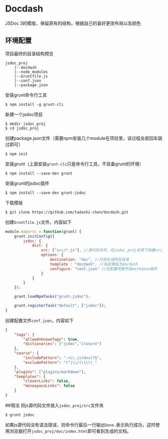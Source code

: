 # Docdash
JSDoc 3的模版，保留原有的结构，根据自己的喜好更改布局以及颜色

## 环境配置
项目最终的目录结构预览
```
jsdoc_proj
    |--docdash
    |--node_modules
    |--Gruntfile.js
    |--conf.json
    |--package.json
```
安装grunt命令行工具
```
$ npm install -g grunt-cli
```
新建一个jsdoc项目
```
$ mkdir jsdoc_proj
$ cd jsdoc_proj
```
创建package.json文件（需要npm安装几个module在项目里，该过程全部回车跳过即可）
```
$ npm init 
```
安装grunt（上面安装`grunt-cli`只是命令行工具，不具备grunt的环境）
```
$ npm install --save-dev grunt
```
安装grunt的jsdoc插件
```
$ npm install --save-dev grunt-jsdoc
```
下载模版
```
$ git clone https://github.com/tadashi-chen/docdash.git
```
创建`Gruntfile.js`文件，内容如下
```javascript
module.exports = function(grunt) {
    grunt.initConfig({
        jsdoc: {
            dist: {
                src: ["src/*.js"], //源代码文件，在jsdoc_proj目录下创建src文件夹
                options: {
                    destination: "doc", //文档生成所在目录
                    template : "docdash", //指定模版为docdash
                    configure: "conf.json" //在配置项里开启markdown插件
                }
            }
        }
    });

    grunt.loadNpmTasks("grunt-jsdoc");

    grunt.registerTask("default", ["jsdoc"]);
}
```
创建配置文件`conf.json`，内容如下
```json
{
    "tags": {
        "allowUnknownTags": true,
        "dictionaries": ["jsdoc","closure"]
    },
    "source": {
        "includePattern": ".+\\.js(doc)?$",
        "excludePattern": "(^|\\/|\\\\)_"
    },
    "plugins": ["plugins/markdown"],
    "templates": {
        "cleverLinks": false,
        "monospaceLinks": false
    }
}
```

##用法
将js源代码文件放入`jsdoc_proj/src`文件夹
```
$ grunt jsdoc
```
如果js源代码没有语法错误，则命令行最后一行输出`Done.`表示执行成功，这时使用浏览器打开`jsdoc_proj/doc/index.html`即可看到生成的文档。